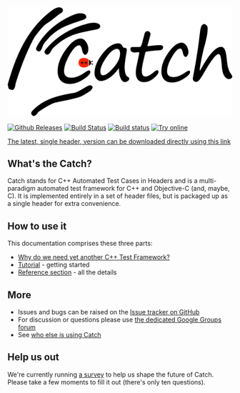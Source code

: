 ![catch logo](catch-logo-small.png)

[![Github Releases](https://img.shields.io/github/release/philsquared/catch.svg)](https://github.com/philsquared/catch/releases)
[![Build Status](https://travis-ci.org/philsquared/Catch.svg?branch=master)](https://travis-ci.org/philsquared/Catch)
[![Build status](https://ci.appveyor.com/api/projects/status/hrtk60hv6tw6fght/branch/master?svg=true)](https://ci.appveyor.com/project/philsquared/catch/branch/master)
[![Try online](https://img.shields.io/badge/try-online-blue.svg)](https://wandbox.org/permlink/q3wLegtaHunTHSls)

<a href="https://github.com/philsquared/Catch/releases/download/v1.12.1/catch.hpp">The latest, single header, version can be downloaded directly using this link</a>

## What's the Catch?

Catch stands for C++ Automated Test Cases in Headers and is a multi-paradigm automated test framework for C++ and Objective-C (and, maybe, C). It is implemented entirely in a set of header files, but is packaged up as a single header for extra convenience.

## How to use it
This documentation comprises these three parts:

* [Why do we need yet another C++ Test Framework?](docs/why-catch.md)
* [Tutorial](docs/tutorial.md) - getting started
* [Reference section](docs/Readme.md) - all the details

## More
* Issues and bugs can be raised on the [Issue tracker on GitHub](https://github.com/philsquared/Catch/issues)
* For discussion or questions please use [the dedicated Google Groups forum](https://groups.google.com/forum/?fromgroups#!forum/catch-forum)
* See [who else is using Catch](docs/opensource-users.md)

## Help us out
We're currently running [a survey](https://www.surveymonkey.co.uk/r/TLLYQJW) to help us shape the future of Catch.
Please take a few moments to fill it out (there's only ten questions).
